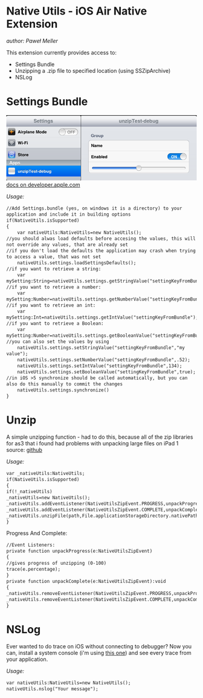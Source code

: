 # Native Utils - iOS Air Native Extension
*author: Paweł Meller*

This extension currently provides access to:

- Settings Bundle
- Unzipping a .zip file to specified location (using SSZipArchive)
- NSLog

# Settings Bundle #
![image](assets/screen.png)
[docs on developer.apple.com](http://developer.apple.com/library/ios/#DOCUMENTATION/Cocoa/Conceptual/UserDefaults/Preferences/Preferences.html)

*Usage:*

    //Add Settings.bundle (yes, on windows it is a directory) to your application and include it in building options
	if(NativeUtils.isSupported)
	{
		var nativeUtils:NativeUtils=new NativeUtils();
	//you should alwas load defaults before accesing the values, this will not override any values, that are already set
	//if you don't load the defaults the application may crash when trying to access a value, that was not set
		nativeUtils.settings.loadSettingsDefaults();
	//if you want to retrieve a string:
		var mySetting:String=nativeUtils.settings.getStringValue("settingKeyFromBundle");
	//if you want to retrieve a number:
		var mySetting:Number=nativeUtils.settings.getNumberValue("settingKeyFromBundle");
	//if you want to retrieve an int:
		var mySetting:Int=nativeUtils.settings.getIntValue("settingKeyFromBundle");
	//if you want to retrieve a Boolean:
		var mySetting:Number=nativeUtils.settings.getBooleanValue("settingKeyFromBundle");
	//you can also set the values by using
		nativeUtils.settings.setStringValue("settingKeyFromBundle","my value");
		nativeUtils.settings.setNumberValue("settingKeyFromBundle",.52);
		nativeUtils.settings.setIntValue("settingKeyFromBundle",134);
		nativeUtils.settings.setBooleanValue("settingKeyFromBundle",true);
	//in iOS >5 synchronize should be called automatically, but you can also do this manually to commit the changes
		nativeUtils.settings.synchronize()
	}

# Unzip #
A simple unzipping function - had to do this, because all of the zip libraries for as3 that i found had problems with unpacking large files on iPad 1
source: [github](https://github.com/samsoffes/ssziparchive)

*Usage:*

	var _nativeUtils:NativeUtils;
	if(NativeUtils.isSupported)
	{
	if(!_nativeUtils)
	_nativeUtils=new NativeUtils();
	_nativeUtils.addEventListener(NativeUtilsZipEvent.PROGRESS,unpackProgress);
	_nativeUtils.addEventListener(NativeUtilsZipEvent.COMPLETE,unpackComplete);
	_nativeUtils.unzipFile(path,File.applicationStorageDirectory.nativePath);
	}
Progress And Complete:

	//Event Listeners:
	private function unpackProgress(e:NativeUtilsZipEvent)
	{
	//gives progress of unzipping (0-100)
	trace(e.percentage);
	}
	private function unpackComplete(e:NativeUtilsZipEvent):void
	{
	_nativeUtils.removeEventListener(NativeUtilsZipEvent.PROGRESS,unpackProgress);
	_nativeUtils.removeEventListener(NativeUtilsZipEvent.COMPLETE,unpackComplete);
	}

# NSLog #
Ever wanted to do trace on iOS without connecting to debugger? Now you can, install a system console
(i'm using [this one](http://itunes.apple.com/pl/app/system-console/id431158981?mt=8 "this one")) and see every trace from your application.

*Usage:*

 	var nativeUtils:NativeUtils=new NativeUtils();
 	nativeUtils.nslog("Your message");
